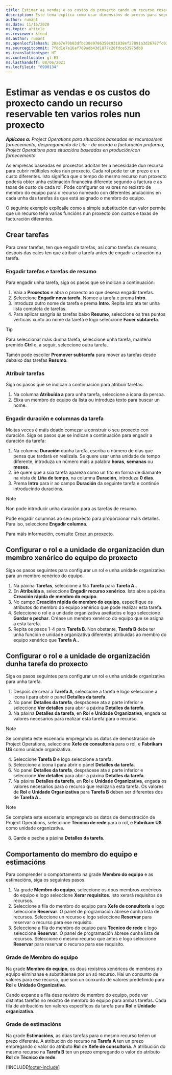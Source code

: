 ```yaml
---
title: Estimar as vendas e os custos do proxecto cando un recurso reservable ten varios roles nun proxecto
description: Este tema explica como usar dimensións de prezos para soportar estimacións de prezos e custos dun recurso que cumpra múltiples funcións nun proxecto.
author: rumant
ms.date: 11/16/2020
ms.topic: article
ms.reviewer: kfend
ms.author: rumant
ms.openlocfilehash: 28a67e79b03dfbc38e9786350c931838ef27891a3d26787fc0334e0572528228
ms.sourcegitcommit: 7f8d1e7a16af769adb43d1877c28fdce53975db8
ms.translationtype: HT
ms.contentlocale: gl-ES
ms.lasthandoff: 08/06/2021
ms.locfileid: "6990134"
---
```

# <a name="estimate-project-sales-and-costs-when-a-bookable-resource-fills-multiple-roles-on-a-project"></a>Estimar as vendas e os custos do proxecto cando un recurso reservable ten varios roles nun proxecto 

_**Aplícase a:** Project Operations para situacións baseadas en recursos/sen fornecemento, despregamento de Lite - de acordo a facturación proforma, Project Operations para situacións baseadas en produción/con fornecemento_ 

As empresas baseadas en proxectos adoitan ter a necesidade dun recurso para cubrir múltiples roles nun proxecto. Cada rol pode ter un prezo e un custo diferentes. Isto significa que o tempo do mesmo recurso nun proxecto podería obter unha estimación financeira diferente segundo a factura e as taxas de custo de cada rol. Pode configurar os valores no rexistro de membro do equipo para o recurso nomeado con diferentes anulacións en cada unha das tarefas ás que está asignado o membro do equipo.

O seguinte exemplo explícalle como a simple substitución dun valor permite que un recurso teña varias funcións nun proxecto con custos e taxas de facturación diferentes.

## <a name="create-tasks"></a>Crear tarefas
Para crear tarefas, ten que engadir tarefas, así como tarefas de resumo, despois das cales ten que atribuír a tarefa antes de engadir a duración da tarefa. 

### <a name="add-tasks-and-summary-tasks"></a>Engadir tarefas e tarefas de resumo
Para engadir unha tarefa, siga os pasos que se indican a continuación:

1. Vaia a **Proxectos** e abra o proxecto ao que desexa engadir tarefas.
2. Seleccione **Engadir nova tarefa**. Nomee a tarefa e prema **Intro**.
3. Introduza outro nome de tarefa e prema **Intro**. Repita isto ata ter unha lista completa de tarefas.
3. Para aplicar sangría ás tarefas baixo **Resumo**, seleccione os tres puntos verticais xunto ao nome da tarefa e logo seleccione **Facer subtarefa**. 

  > [!TIP]
  > Para seleccionar máis dunha tarefa, seleccione unha tarefa, manteña premido **Ctrl** e, a seguir, seleccione outra tarefa.
  >
  > Tamén pode escoller **Promover subtarefa** para mover as tarefas desde debaixo das tarefas **Resumo**.

### <a name="assign-tasks"></a>Atribuír tarefas

Siga os pasos que se indican a continuación para atribuír tarefas:

1. Na columna **Atribuída a** para unha tarefa, seleccione a icona da persoa.
2. Elixa un membro do equipo da lista ou introduza texto para buscar un nome.

### <a name="add-task-duration-and-columns"></a>Engadir duración e columnas da tarefa

Moitas veces é máis doado comezar a construír o seu proxecto con duración. Siga os pasos que se indican a continuación para engadir a duración da tarefa:

1. Na columna **Duración** dunha tarefa, escriba o número de días que pensa que tardará en realizala. Se quere usar unha unidade de tempo diferente, introduza un número máis a palabra **horas**, **semanas** ou **meses**.
2. Se quere que a súa tarefa apareza como un fito en forma de diamante na vista de **Liña de tempo**, na columna **Duración**, introduza **0 días**.
3. Prema **Intro** para ir ao campo **Duración** da seguinte tarefa e continúe introducindo duracións.

  > [!NOTE]
  > Non pode introducir unha duración para as tarefas de resumo.

Pode engadir columnas ao seu proxecto para proporcionar máis detalles. Para iso, seleccione **Engadir columna**. 

Para máis información, consulte [Crear un proxecto](https://support.microsoft.com/en-us/office/create-a-project-a5b5e823-fb2e-45fd-be00-7d84422d9749).

## <a name="set-up-the-role-and-organization-unit-for-a-generic-project-team-member"></a>Configurar o rol e a unidade de organización dun membro xenérico do equipo do proxecto
Siga os pasos seguintes para configurar un rol e unha unidade organizativa para un membro xenérico do equipo.

1. Na páxina **Tarefas**, seleccione a fila **Tarefa** para **Tarefa A.**. 
2. En **Atribuída a**, seleccione **Engadir recurso xenérico**. Isto abre a páxina **Creación rápida de membro do equipo**.
3. No campo **Creación rápida de membro do equipo**, especifique os atributos do membro do equipo xenérico que pode realizar esta tarefa.
4. Seleccione o rol e a unidade organizativa axeitados e logo seleccione **Gardar e pechar**. Créase un membro xenérico do equipo que se asigna a esta tarefa. 
5. Repita os pasos 1-4 para **Tarefa B**. Non obstante, **Tarefa B** debe ter unha función e unidade organizativa diferentes atribuídas ao membro do equipo xenérico que **Tarefa A.**. 

## <a name="set-up-the-role-and-organization-unit-for-a-project-task"></a>Configurar o rol e a unidade de organización dunha tarefa do proxecto
Siga os pasos seguintes para configurar un rol e unha unidade organizativa para unha tarefa.

1. Despois de crear a **Tarefa A**, seleccione a tarefa e logo seleccione a icona **i** para abrir o panel **Detalles da tarefa**. 
2. No panel **Detalles da tarefa**, desprácese ata a parte inferior e seleccione **Ver detalles** para abrir a páxina **Detalles da tarefa**.
3. Na páxina **Detalles da tarefa**, en **Rol** e **Unidade Organizativa**, engada os valores necesarios para realizar esta tarefa para o recurso. 

  > [!NOTE]
  > Se completa este escenario empregando os datos de demostración de Project Operations, seleccione **Xefe de consultoría** para o rol, e **Fabrikam US** como unidade organizativa.

4. Seleccione **Tarefa B** e logo seleccione a tarefa.
5. Seleccione a icona **i** para abrir o panel **Detalles da tarefa**. 
6. No panel **Detalles da tarefa**, desprácese ata a parte inferior e seleccione **Ver detalles** para abrir a páxina **Detalles da tarefa**.
7. Na páxina **Detalles da tarefa**, en **Rol** e **Unidade Organizativa**, engada os valores necesarios para o recurso que realizaría esta tarefa. Os valores de **Rol** e **Unidade Organizativa** para **Tarefa B** deben ser diferentes dos de **Tarefa A.**. 

  > [!NOTE]
  > Se completa este escenario empregando os datos de demostración de Project Operations, seleccione **Técnico de rede** para o rol, e **Fabrikam US** como unidade organizativa.

8. Garde e peche a páxina **Detalles da tarefa**. 

## <a name="team-member-and-estimates-behavior"></a>Comportamento do membro do equipo e estimacións 
Para comprender o comportamento na grade **Membro do equipo** e as estimacións, siga os seguintes pasos.

1. Na grade **Membro do equipo**, seleccione os dous membros xenéricos do equipo e logo seleccione **Xerar requisitos**. Isto xerará requisitos de recursos. 
2. Seleccione a fila do membro do equipo para **Xefe de consultoría** e logo seleccione **Reservar**. O panel de programación ábrese cunha lista de recursos. Seleccione un recurso e logo seleccione **Reservar** para reservar o recurso para ese requisito.
3. Seleccione a fila do membro do equipo para **Técnico de rede** e logo seleccione **Reservar**. O panel de programación ábrese cunha lista de recursos. Seleccione o mesmo recurso que antes e logo seleccione **Reservar** para reservar o recurso para ese requisito.

### <a name="team-member-grid"></a>Grade de Membro do equipo 

Na grade **Membro do equipo**, os dous rexistros xenéricos de membros do equipo elimínanse e substitúense por un só recurso. Hai un conxunto de valores para ese recurso, que son un conxunto de valores predefinido para **Rol** e **Unidade Organizativa**.

Cando expande a fila dese rexistro de membro do equipo, pode ver distintas tarefas no rexistro de membro do equipo para ambas tarefas. Cada fila de atribucións ten valores específicos da tarefa para **Rol** e **Unidade organizativa**. 

### <a name="estimates-grid"></a>Grade de estimacións 

Na grade **Estimacións**, as dúas tarefas para o mesmo recurso teñen un prezo diferente. A atribución do recurso na **Tarefa A** ten un prezo empregando o valor do atributo **Rol** de **Xefe de consultoría**. A atribución do mesmo recurso na **Tarefa B** ten un prezo empregando o valor do atributo **Rol** de **Técnico de rede**.


[!INCLUDE[footer-include](../includes/footer-banner.md)]